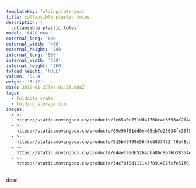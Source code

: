 ```yaml
---
templateKey: foldingcrate-post
title: collapsible plastic totes
description: |
  collapsible plastic totes
model: '6428 new '
external_long: '600'
external_width: '400'
external_height: '280'
internal_long: '560'
internal_width: '360'
internal_height: '260'
folded_height: 'NULL'
volumn: '52.4'
weight: '3.12'
date: 2019-01-27T04:01:35.088Z
tags:
  - foldable crate
  - folding storage bin
images:
  - >-
    https://static.movingbox.cn/products/fe65a0e751dd41768c4c6593af2f44f7.JPG
  - >-
    https://static.movingbox.cn/products/89e96f61dd0e465eb7e25634fc36f5f8.JPG
  - >-
    https://static.movingbox.cn/products/515b49499e5648e6837432ff0a48c356.JPG
  - >-
    https://static.movingbox.cn/products/644efa5d65264cba86c8af6b38354e8a.JPG
  - >-
    https://static.movingbox.cn/products/34c70f8d111143f091482fcfe51f0142.JPG
---
```

desc
